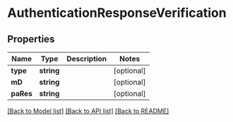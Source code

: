 # AuthenticationResponseVerification

## Properties
Name | Type | Description | Notes
------------ | ------------- | ------------- | -------------
**type** | **string** |  | [optional] 
**mD** | **string** |  | [optional] 
**paRes** | **string** |  | [optional] 

[[Back to Model list]](../../README.md#documentation-for-models) [[Back to API list]](../../README.md#documentation-for-api-endpoints) [[Back to README]](../../README.md)


